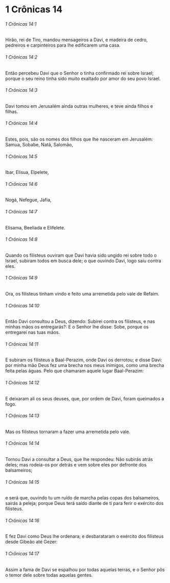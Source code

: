 # 1 Crônicas 14

###### 1 Crônicas 14:1

Hirão, rei de Tiro, mandou mensageiros a Davi, e madeira de cedro, pedreiros e carpinteiros para lhe edificarem uma casa.

###### 1 Crônicas 14:2

Então percebeu Davi que o Senhor o tinha confirmado rei sobre Israel; porque o seu reino tinha sido muito exaltado por amor do seu povo Israel.

###### 1 Crônicas 14:3

Davi tomou em Jerusalém ainda outras mulheres, e teve ainda filhos e filhas.

###### 1 Crônicas 14:4

Estes, pois, são os nomes dos filhos que lhe nasceram em Jerusalém: Samua, Sobabe, Natã, Salomão,

###### 1 Crônicas 14:5

Ibar, Elisua, Elpelete,

###### 1 Crônicas 14:6

Nogá, Nefegue, Jafia,

###### 1 Crônicas 14:7

Elisama, Beeliada e Elifelete.

###### 1 Crônicas 14:8

Quando os filisteus ouviram que Davi havia sido ungido rei sobre todo o Israel, subiram todos em busca dele; o que ouvindo Davi, logo saiu contra eles.

###### 1 Crônicas 14:9

Ora, os filisteus tinham vindo e feito uma arremetida pelo vale de Refaim.

###### 1 Crônicas 14:10

Então Davi consultou a Deus, dizendo: Subirei contra os filisteus, e nas minhas mãos os entregarás?: E o Senhor lhe disse: Sobe, porque os entregarei nas tuas mãos.

###### 1 Crônicas 14:11

E subiram os filisteus a Baal-Perazim, onde Davi os derrotou; e disse Davi: por minha mão Deus fez uma brecha nos meus inimigos, como uma brecha feita pelas águas. Pelo que chamaram aquele lugar Baal-Perazim:

###### 1 Crônicas 14:12

E deixaram ali os seus deuses, que, por ordem de Davi, foram queimados a fogo.

###### 1 Crônicas 14:13

Mas os filisteus tornaram a fazer uma arremetida pelo vale.

###### 1 Crônicas 14:14

Tornou Davi a consultar a Deus, que lhe respondeu: Não subirás atrás deles; mas rodeia-os por detrás e vem sobre eles por defronte dos balsameiros;

###### 1 Crônicas 14:15

e será que, ouvindo tu um ruído de marcha pelas copas dos balsameiros, sairás à peleja; porque Deus terá saído diante de ti para ferir o exército dos filisteus.

###### 1 Crônicas 14:16

E fez Davi como Deus lhe ordenara; e desbarataram o exército dos filisteus desde Gibeão até Gezer:

###### 1 Crônicas 14:17

Assim a fama de Davi se espalhou por todas aquelas terras, e o Senhor pôs o temor dele sobre todas aquelas gentes.

